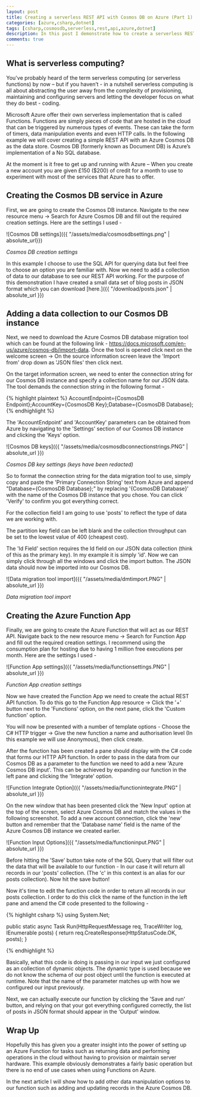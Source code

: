 ```yaml
---
layout: post
title: Creating a serverless REST API with Cosmos DB on Azure (Part 1)
categories: [azure,csharp,dotnet]
tags: [csharp,cosmosdb,serverless,rest,api,azure,dotnet]
description: In this post I demonstrate how to create a serverless REST API using Cosmos DB easily on the Azure platform.
comments: true
---
```


## What is serverless computing?

You've probably heard of the term serverless computing (or serverless functions) by now – but if you haven’t - in a nutshell serverless computing is all about abstracting the user away from the complexity of provisioning, maintaining and configuring servers and letting the developer focus on what they do best - coding. 

Microsoft Azure offer their own serverless implementation that is called Functions. Functions are simply pieces of code that are hosted in the cloud that can be triggered by numerous types of events. These can take the form of timers, data manipulation events and even HTTP calls. In the following example we will cover creating a simple REST API with an Azure Cosmos DB as the data store. Cosmos DB (formerly known as Document DB) is Azure’s implementation of a No SQL database. 

At the moment is it free to get up and running with Azure – When you create a new account you are given £150 ($200) of credit for a month to use to experiment with most of the services that Azure has to offer. 


## Creating the Cosmos DB service in Azure

First, we are going to create the Cosmos DB instance. Navigate to the new resource menu → Search for Azure Cosmos DB and fill out the required creation settings. Here are the settings I used -

![Cosmos DB settings]({{ "/assets/media/cosmosdbsettings.png" | absolute_url}})

*Cosmos DB creation settings*

In this example I choose to use the SQL API for querying data but feel free to choose an option you are familiar with. Now we need to add a collection of data to our database to see our REST API working. For the purpose of this demonstration I have created a small data set of blog posts in JSON format which you can download [here.]({{ "/download/posts.json" | absolute_url }})

## Adding a data collection to our Cosmos DB instance

Next, we need to download the Azure Cosmos DB database migration tool which can be found at the following link - https://docs.microsoft.com/en-us/azure/cosmos-db/import-data.
Once the tool is opened click next on the welcome screen → On the source information screen leave the 'Import from' drop down as 'JSON files' then click next. 

On the target information screen, we need to enter the connection string for our Cosmos DB instance and specify a collection name for our JSON data. The tool demands the connection string in the following format -

{% highlight plaintext %}
AccountEndpoint={CosmosDB Endpoint};AccountKey={CosmosDB Key};Database={CosmosDB Database};
{% endhighlight %}

The 'AccountEndpoint' and 'AccountKey' parameters can be obtained from Azure by navigating to the 'Settings' section of our Cosmos DB instance and clicking the 'Keys' option.

![Cosmos DB keys]({{ "/assets/media/cosmosdbconnectionstrings.PNG" | absolute_url }})

*Cosmos DB key settings (keys have been redacted)*

So to format the connection string for the data migration tool to use, simply copy and paste the 'Primary Connection String' text from Azure and append "Database={CosmosDB Database};" by replacing '{CosmosDB Database}' with the name of the Cosmos DB instance that you chose. You can click 'Verify' to confirm you got everything correct.

For the collection field I am going to use 'posts' to reflect the type of data we are working with.

The partition key field can be left blank and the collection throughput can be set to the lowest value of 400 (cheapest cost).

The 'Id Field' section requires the Id field on our JSON data collection (think of this as the primary key). In my example it is simply 'id'.
Now we can simply click through all the windows and click the import button. The JSON data should now be imported into our Cosmos DB.

![Data migration tool import]({{ "/assets/media/dmtimport.PNG" | absolute_url }})

*Data migration tool import*

## Creating the Azure Function App

Finally, we are going to create the Azure Function that will act as our REST API. Navigate back to the new resource menu → Search for Function App and fill out the required creation settings. I recommend using the consumption plan for hosting due to having 1 million free executions per month.
Here are the settings I used -

![Function App settings]({{ "/assets/media/functionsettings.PNG" | absolute_url }})

*Function App creation settings*

Now we have created the Function App we need to create the actual REST API function. To do this go to the Function App resource → Click the '+' button next to the 'Functions' option, on the next pane, click the 'Custom function' option.

You will now be presented with a number of template options - Choose the C# HTTP trigger → Give the new function a name and authorisation level (In this example we will use Anonymous), then click create.

After the function has been created a pane should display with the C# code that forms our HTTP API function. In order to pass in the data from our Cosmos DB as a parameter to the function we need to add a new 'Azure Cosmos DB input'. This can be achieved by expanding our function in the left pane and clicking the 'Integrate' option.

![Function Integrate Option]({{ "/assets/media/functionintegrate.PNG" | absolute_url }})

On the new window that has been presented click the 'New Input' option at the top of the screen, select Azure Cosmos DB and match the values in the following screenshot. To add a new account connection, click the 'new' button and remember that the 'Database name' field is the name of the Azure Cosmos DB instance we created earlier.

![Function Input Options]({{ "/assets/media/functioninput.PNG" | absolute_url }})

Before hitting the 'Save' button take note of the SQL Query that will filter out the data that will be available to our function - In our case it will return all records in our 'posts' collection. (The 'c' in this context is an alias for our posts collection). Now hit the save button!

Now it's time to edit the function code in order to return all records in our posts collection. I order to do this click the name of the function in the left pane and amend the C# code presented to the following -

{% highlight csharp %}
using System.Net;

public static async Task<HttpResponseMessage> Run(HttpRequestMessage req, TraceWriter log, IEnumerable<dynamic> posts)
{
    return req.CreateResponse(HttpStatusCode.OK, posts);
}

 
{% endhighlight %}

Basically, what this code is doing is passing in our input we just configured as an collection of dynamic objects. The dynamic type is used because we do not know the schema of our post object until the function is executed at runtime. Note that the name of the parameter matches up with how we configured our input previously. 

Next, we can actually execute our function by clicking the 'Save and run' button, and relying on that your got everything configured correctly, the list of posts in JSON format should appear in the 'Output' window.

## Wrap Up

Hopefully this has given you a greater insight into the power of setting up an Azure Function for tasks such as returning data and performing operations in the cloud without having to provision or maintain server hardware. This example obviously demonstrates a fairly basic operation but there is no end of use cases when using Functions on Azure.

In the next article I will show how to add other data manipulation options to our function such as adding and updating records in the Azure Cosmos DB.














